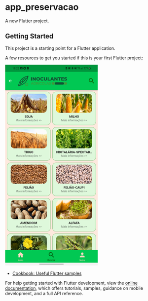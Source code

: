 # app_preservacao

A new Flutter project.

## Getting Started

This project is a starting point for a Flutter application.

A few resources to get you started if this is your first Flutter project:

<a href="https://youtu.be/FRONnF87BdE">
  <img src="https://github.com/Carlos-Eduardo-Guedes-01/insumos/blob/main/apresentacao/Screenshot_20230709-192326.jpg" alt="Clique aqui" width="300">
</a>



- [Cookbook: Useful Flutter samples](https://docs.flutter.dev/cookbook)

For help getting started with Flutter development, view the
[online documentation](https://docs.flutter.dev/), which offers tutorials,
samples, guidance on mobile development, and a full API reference.
